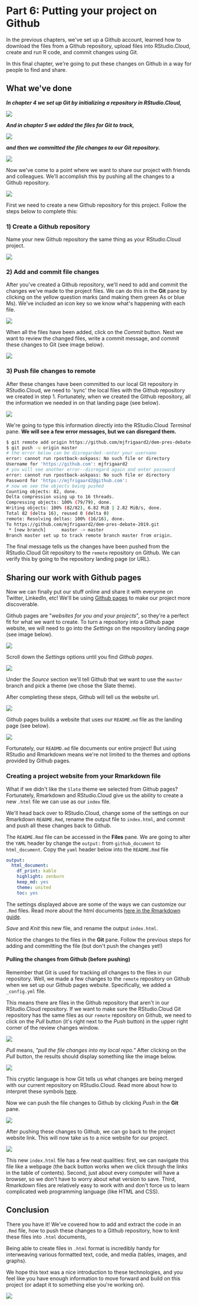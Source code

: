 # Part 6: Putting your project on Github

In the previous chapters, we've set up a Github account, learned how to download the files from a Github repository, upload files into RStudio.Cloud, create and run R code, and commit changes using Git. 

In this final chapter, we're going to put these changes on Github in a way for people to find and share.  

## What we've done

***In chapter 4 we set up Git by initializing a repository in RStudio.Cloud,***

![](images/06-git-init.png)

***And in chapter 5 we added the files for Git to track,***

![](images/06-git-status-add.png)

***and then we committed the file changes to our Git repository.***

![](images/06-git-commit.png)

Now we've come to a point where we want to share our project with friends and colleagues. We'll accomplish this by pushing all the changes to a Github repository.

![](images/06-git-remote-add-origin.png)



First we need to create a new Github repository for this project. Follow the steps below to complete this:

### 1) Create a Github repository 

Name your new Github repository the same thing as your RStudio.Cloud project. 

![](images/06-create-github-repo-02.png)

### 2) Add and commit file changes

After you've created a Github repository, we'll need to add and commit the changes we've made to the project files. We can do this in the **Git** pane by clicking on the yellow question marks (and making them green As or blue Ms). We've included an icon key so we know what's happening with each file. 

![](images/06-git-file-icons.png)

When all the files have been added, click on the *Commit* button. Next we want to review the changed files, write a commit message, and commit these changes to Git (see image below). 

![](images/06-commit-changes-02.png)

### 3) Push file changes to remote 

After these changes have been committed to our local Git repository in RStudio.Cloud, we need to 'sync' the local files with the Github repository we created in step 1. Fortunately, when we created the Github repository, all the information we needed in on that landing page (see below).

![](images/06-git-remote-setup-02.png)

We're going to type this information directly into the RStudio.Cloud *Terminal* pane. **We will see a few error messages, but we can disregard them.**

```sh
$ git remote add origin https://github.com/mjfrigaard2/dem-pres-debate-2019.git
$ git push -u origin master
# the error below can be disregarded--enter your username
error: cannot run rpostback-askpass: No such file or directory
Username for 'https://github.com': mjfrigaard2
# you will see another error--disregard again and enter password
error: cannot run rpostback-askpass: No such file or directory
Password for 'https://mjfrigaard2@github.com':
# now we see the objects being pushed
Counting objects: 82, done.
Delta compression using up to 16 threads.
Compressing objects: 100% (79/79), done.
Writing objects: 100% (82/82), 6.82 MiB | 2.82 MiB/s, done.
Total 82 (delta 16), reused 0 (delta 0)
remote: Resolving deltas: 100% (16/16), done.
To https://github.com/mjfrigaard2/dem-pres-debate-2019.git
 * [new branch]      master -> master
Branch master set up to track remote branch master from origin.
```

The final message tells us the changes have been pushed from the RStudio.Cloud Git repository to the `remote` repository on Github. We can verify this by going to the repository landing page (or URL).

## Sharing our work with Github pages

Now we can finally put our stuff online and share it with everyone on Twitter, LinkedIn, etc! We'll be using [Github pages](https://pages.github.com/) to make our project more discoverable.

Github pages are "*websites for you and your projects*", so they're a perfect fit for what we want to create. To turn a repository into a Github page website, we will need to go into the *Settings* on the repository landing page (see image below).

![](images/06-github-settings.png)

Scroll down the *Settings* options until you find *Github pages*. 

![](images/06-github-pages-settings.png)

Under the *Source* section we'll tell Github that we want to use the `master` branch and pick a theme (we chose the Slate theme). 

After completing these steps, Github will tell us the website url.

![](images/06-github-pages-url.png)

Github pages builds a website that uses our `README.md` file as the landing page (see below). 

![](images/06-github-page-md-index.png)

Fortunately, our `READMD.md` file documents our entire project! But using RStudio and Rmarkdown means we're not limited to the themes and options provided by Github pages.

### Creating a project website from your Rmarkdown file

What if we didn't like the `Slate` theme we selected from Github pages? Fortunately, Rmarkdown and RStudio.Cloud give us the ability to create a new `.html` file we can use as our `index` file. 

We'll head back over to RStudio.Cloud, change some of the settings on our Rmarkdown `README.Rmd`, rename the output file to `index.html`, and commit and push all these changes back to Github. 

The `README.Rmd` file can be accessed in the **Files** pane. We are going to alter the `YAML` header by change the `output:` from `github_document` to `html_document`. Copy the `yaml` header below into the `README.Rmd` file

```yaml
output: 
  html_document: 
    df_print: kable
    highlight: zenburn
    keep_md: yes
    theme: united
    toc: yes
```

The settings displayed above are some of the ways we can customize our `.Rmd` files. Read more about the html documents [here in the Rmarkdown guide](https://bookdown.org/yihui/rmarkdown/html-document.html). 

*Save* and *Knit* this new file, and rename the output `index.html`.

Notice the changes to the files in the **Git** pane. Follow the previous steps for adding and committing the file (but don't push the changes yet!)

#### Pulling the changes from Github (before pushing)

Remember that Git is used for tracking *all* changes to the files in our repository. Well, we made a few changes to the `remote` repository on Github when we set up our Github pages website. Specifically, we added a `_config.yml` file. 

This means there are files in the Github repository that aren't in our RStudio.Cloud repository. If we want to make sure the RStudio.Cloud Git repository has the same files as our `remote` repository on Github, we need to click on the *Pull* button (it's right next to the *Push* button) in the upper right corner of the review changes window. 

![](images/06-git-pull-button.png)

*Pull* means, *"pull the file changes into my local repo."* After clicking on the *Pull* button, the results should display something like the image below. 

![](images/06-git-pull.png)

This cryptic language is how Git tells us what changes are being merged with our current repository on RStudio.Cloud. Read more about how to interpret these symbols [here](https://git-scm.com/docs/giteveryday). 

Now we can push the file changes to Github by clicking *Push* in the **Git** pane.

![](images/06-git-username-password.png)

After pushing these changes to Github, we can go back to the project website link. This will now take us to a nice website for our project.  

![](images/06-html-website.png)

This new `index.html` file has a few neat qualities: first, we can navigate this file like a webpage (the back button works when we click through the links in the table of contents). Second, just about every computer will have a browser, so we don't have to worry about what version to save. Third, Rmarkdown files are relatively easy to work with and don't force us to learn complicated web programming language (like HTML and CSS).

## Conclusion

There you have it! We've covered how to add and extract the code in an `.Rmd` file, how to push these changes to a Github repository, how to knit these files into `.html` documents,

Being able to create files in `.html` format is incredibly handy for interweaving various formatted text, code, and media (tables, images, and graphs). 

We hope this text was a nice introduction to these technologies, and you feel like you have enough information to move forward and build on this project (or adapt it to something else you're working on).

![](images/06-all-tools-rstudio.png)









